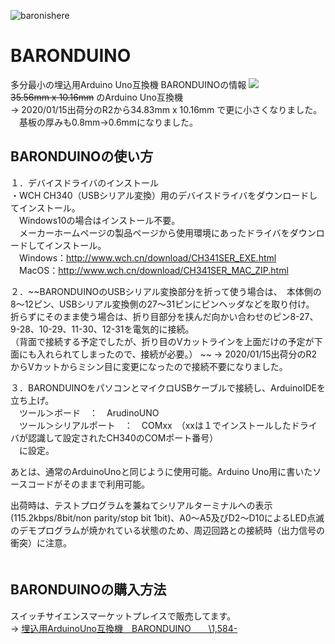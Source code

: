 ![baronishere](https://user-images.githubusercontent.com/19830611/72323138-56d16780-36eb-11ea-8dac-087b128b5be9.png)

# BARONDUINO
多分最小の埋込用Arduino Uno互換機 BARONDUINOの情報
![](https://blog-imgs-133.fc2.com/v/a/g/vagabondworks/IMG_5871.jpg)  
~~35.56mm x 10.16mm~~ のArduino Uno互換機  
→ 2020/01/15出荷分のR2から34.83mm x 10.16mm で更に小さくなりました。  
　基板の厚みも0.8mm→0.6mmになりました。

## BARONDUINOの使い方

１．デバイスドライバのインストール  
・WCH CH340（USBシリアル変換）用のデバイスドライバをダウンロードしてインストール。  
　Windows10の場合はインストール不要。  
　メーカーホームページの製品ページから使用環境にあったドライバをダウンロードしてインストール。  
　Windows：http://www.wch.cn/download/CH341SER_EXE.html  
　MacOS：http://www.wch.cn/download/CH341SER_MAC_ZIP.html  
  
２．~~BARONDUINOのUSBシリアル変換部分を折って使う場合は、　本体側の8～12ピン、USBシリアル変換側の27～31ピンにピンヘッダなどを取り付け。  
折らずにそのまま使う場合は、折り目部分を挟んだ向かい合わせのピン8-27、9-28、10-29、11-30、12-31を電気的に接続。  
（背面で接続する予定でしたが、折り目のVカットラインを上面だけの予定が下面にも入れられてしまったので、接続が必要。）  ~~
→ 2020/01/15出荷分のR2からVカットからミシン目に変更になったので接続不要になりました。  
  
３．BARONDUINOをパソコンとマイクロUSBケーブルで接続し、ArduinoIDEを立ち上げ。  
　ツール＞ボード　：　ArudinoUNO  
　ツール＞シリアルポート　：　COMxx　（xxは１でインストールしたドライバが認識して設定されたCH340のCOMポート番号）  
　に設定。  
  
あとは、通常のArduinoUnoと同じように使用可能。Arduino Uno用に書いたソースコードがそのままで利用可能。　  
  
出荷時は、テストプログラムを兼ねてシリアルターミナルへの表示(115.2kbps/8bit/non parity/stop bit 1bit)、A0～A5及びD2～D10によるLED点滅のデモプログラムが焼かれている状態のため、周辺回路との接続時（出力信号の衝突）に注意。  
　
  
## BARONDUINOの購入方法
  
スイッチサイエンスマーケットプレイスで販売してます。  
→ [埋込用ArduinoUno互換機　BARONDUINO　　\1,584-](https://www.switch-science.com/catalog/5931/)  

